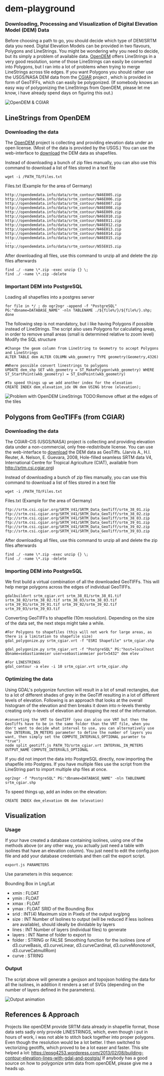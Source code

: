 # dem-playground
### Downloading, Processing and Visualization of Digital Elevation Model (DEM) Data

Before choosing a path to go, you should decide which type of DEM/SRTM data you need. Digital Elevation Models can be provided in two flavours, Polygons and LineStrings. You might be wondering why you need to decide, but its simply a problem of available data. [OpenDEM](http://www.opendem.info/) offers LineStrings in a very good resolution, some of those LineStrings can easily be converted into Polygons, but I ran into a lot of problems when trying to merge LineStrings across tile edges. If you want Polygons you should rather use the USGS/NASA DEM data from the [CGIAR](http://srtm.csi.cgiar.org/) project , which is provided in form of GeoTIFFs, which can easily be polygonized. (If somebody knows an easy way of polygonizing the LineStrings from OpenDEM, please let me know, i have already spend days on figuring this out.)

![OpenDEM & CGIAR](https://raw.githubusercontent.com/sebastian-meier/dem-playground/master/readme_thumbnails/sources.jpg)

## LineStrings from OpenDEM

### Downloading the data

The [OpenDEM](http://www.opendem.info/) project is collecting and providing elevation data under an open license. (Most of the data is provided by the USGS.)
You can use the web-interface to [download](http://www.opendem.info/download_contours.html) the DEM data as shapefiles. 

Instead of downloading a bunch of zip files manually, you can also use this command to download a list of files stored in a text file

```
wget -i /PATH_TO/Files.txt
```

Files.txt (Example for the area of Germany)
```
http://opendemdata.info/data/srtm_contour/N46E005.zip
http://opendemdata.info/data/srtm_contour/N46E006.zip
http://opendemdata.info/data/srtm_contour/N46E007.zip
http://opendemdata.info/data/srtm_contour/N46E008.zip
http://opendemdata.info/data/srtm_contour/N46E009.zip
http://opendemdata.info/data/srtm_contour/N46E010.zip
http://opendemdata.info/data/srtm_contour/N46E011.zip
http://opendemdata.info/data/srtm_contour/N46E012.zip
http://opendemdata.info/data/srtm_contour/N46E013.zip
http://opendemdata.info/data/srtm_contour/N46E014.zip
http://opendemdata.info/data/srtm_contour/N46E015.zip
...
http://opendemdata.info/data/srtm_contour/N55E015.zip
```

After downloading all files, use this command to unzip all and delete the zip files afterwards
```
find ./ -name \*.zip -exec unzip {} \;
find ./ -name \*.zip -delete
```

### Important DEM into PostgreSQL

Loading all shapefiles into a postgres server
```
for file in */ ; do ogr2ogr -append -f "PostgreSQL" PG:"dbname=DATABASE_NAME" -nln TABLENAME ./${file%/}/${file%/}.shp; done
```

The following step is not mandatory, but i like having Polygons if possible instead of LineStrings. The script also uses Polygons for calculating areas, in order to remove small areas (small is determined relative to zoom level)
Modify the SQL structure
```
#Change the geom column from LineString to Geometry to accept Polygons and LineStrings
ALTER TABLE dem ALTER COLUMN wkb_geometry TYPE geometry(Geometry,4326)

#Where possible convert linestrings to polygons
UPDATE dem_shp SET wkb_geometry = ST_MakePolygon(wkb_geometry) WHERE ST_StartPoint(wkb_geometry) = ST_EndPoint(wkb_geometry)

#To speed things up we add another index for the elevation
CREATE INDEX dem_elevation_idx ON dem USING btree (elevation);
```

![Problem with OpenDEM LineStrings](https://raw.githubusercontent.com/sebastian-meier/dem-playground/master/readme_thumbnails/linestring_problem.jpg)
TODO:Remove offset at the edges of the tiles 


## Polygons from GeoTIFFs (from CGIAR)

### Downloading the data

The CGIAR-CIS (USGS/NASA) project is collecting and providing elevation data under a non-commercial, only free-redistribute license.
You can use the web-interface to [download](http://srtm.csi.cgiar.org) the DEM data as GeoTiffs.
(Jarvis A., H.I. Reuter, A.  Nelson, E. Guevara, 2008, Hole-filled  seamless SRTM data V4, International  Centre for Tropical  Agriculture (CIAT), available  from http://srtm.csi.cgiar.org)

Instead of downloading a bunch of zip files manually, you can use this command to download a list of files stored in a text file

```
wget -i /PATH_TO/Files.txt
```

Files.txt (Example for the area of Germany)
```
ftp://srtm.csi.cgiar.org/SRTM_V41/SRTM_Data_GeoTiff/srtm_38_01.zip
ftp://srtm.csi.cgiar.org/SRTM_V41/SRTM_Data_GeoTiff/srtm_38_02.zip
ftp://srtm.csi.cgiar.org/SRTM_V41/SRTM_Data_GeoTiff/srtm_38_03.zip
ftp://srtm.csi.cgiar.org/SRTM_V41/SRTM_Data_GeoTiff/srtm_39_01.zip
ftp://srtm.csi.cgiar.org/SRTM_V41/SRTM_Data_GeoTiff/srtm_39_02.zip
ftp://srtm.csi.cgiar.org/SRTM_V41/SRTM_Data_GeoTiff/srtm_39_03.zip
```

After downloading all files, use this command to unzip all and delete the zip files afterwards
```
find ./ -name \*.zip -exec unzip {} \;
find ./ -name \*.zip -delete
```

### Importing DEM into PostgreSQL

We first build a virtual combination of all the downloaded GeoTIFFs. This will help merge polygons across the edges of individual GeoTIFFs.

```
gdalbuildvrt srtm_cgiar.vrt srtm_38_01/srtm_38_01.tif srtm_38_02/srtm_38_02.tif srtm_38_03/srtm_38_03.tif srtm_39_01/srtm_39_01.tif srtm_39_02/srtm_39_02.tif srtm_39_03/srtm_39_03.tif
```

Converting GeoTIFFs to shapefile (10m resolution). Depending on the size of the data set, the next steps might take a while.
```
#For Polygons to shapefiles (this will not work for large areas, as there is a limitation to shapefile size)
gdal_polygonize.py srtm_cgiar.vrt -f "ESRI Shapefile" srtm_cgiar.shp

gdal_polygonize.py srtm_cgiar.vrt -f "PostgreSQL" PG:"host=localhost dbname=sebastianmeier user=sebastianmeier port=5432" dem elev

#For LINESTRINGS
gdal_contour -a elev -i 10 srtm_cgiar.vrt srtm_cgiar.shp
```

### Optimizing the data
Using GDAL's polygonize function will result in a lot of small rectangles, due to a lot of different shades of grey in the GeoTiff resulting in a lot of different levels of elevation. Following is an approach that looks at the overall histogram of the elevation and then breaks it down into n-levels thereby creating only n-levels of elevation and dropping the rest of the information.
```
#converting the VRT to GeoTIFF (you can also use VRT but then the GeoTiffs have to be in the same folder than the VRT file, when you don't want to decide what interval to use, you can alternatively use the INTERVAL_IN_METERS parameter to define the number of layers you want, then simply set the COMPUTE_INTERVALS_OPTIONAL paramter to "true")
node split_geotiff.js PATH_TO/srtm_cgiar.vrt INTERVAL_IN_METERS OUTPUT_NAME COMPUTE_INTERVALS_OPTIONAL
```

If you did not import the data into PostgreSQL directly, now importing the shapefile into Postgres.
If you have multiple files use the script from the LineString part to import multiple shp files at once.
```
ogr2ogr -f "PostgreSQL" PG:"dbname=DATABASE_NAME" -nln TABLENAME srtm_cgiar.shp
```

To speed things up, add an index on the elevation:
```
CREATE INDEX dem_elevation ON dem (elevation)
```

## Visualization 

### Usage

If your have created a database containing isolines, using one of the methods above (or any other way, you actually just need a table with isolines that have an elevation column).
You just need to edit the config.json file and add your database credentials and then call the export script.
```
export.js PARAMETERS
```
Use parameters in this sequence:

Bounding Box in Lng/Lat
- xmin   : FLOAT
- ymin   : FLOAT
- xmax   : FLOAT
- ymax   : FLOAT
SRID of the Bounding Box
- srid   : INT(4)
Maximum size in Pixels of the output svg/png
- size   : INT
Number of Isolines to output (will be reduced if less isolines are available), should ideally be dividable by layers
- lines  : INT
Number of layers (individual files) to generate
- layers : INT
Name of folder to export to
- folder : STRING or FALSE
Smoothing function for the isolines (one of d3.curveBasis, d3.curveLinear, d3.curveCardinal, d3.curveMonotoneX, d3.curveCatmullRom)
- curve  : STRING

### Output

The script above will generate a geojson and topojson holding the data for all the isolines, in addition it renders a set of SVGs (depending on the number of layers defined in the parameters).

![Output animation](https://raw.githubusercontent.com/sebastian-meier/dem-playground/master/readme_thumbnails/dem_test.gif)

## References & Approach
Projects like openDEM provide SRTM data already in shapefile format, those data sets sadly only provide LINESTRINGS, which, even though i put in hours of work, i was not able to stitch back together into proper polygons. Even though the resolution would be a lot better.
I then switched to vectorizing geotiffs, which proved to be a lot easer and faster. This site helped a lot: https://epsg4253.wordpress.com/2013/02/08/building-contour-elevation-lines-with-gdal-and-postgis/
If anybody has a good source on how to polygonize srtm data from openDEM, please give me a heads up.